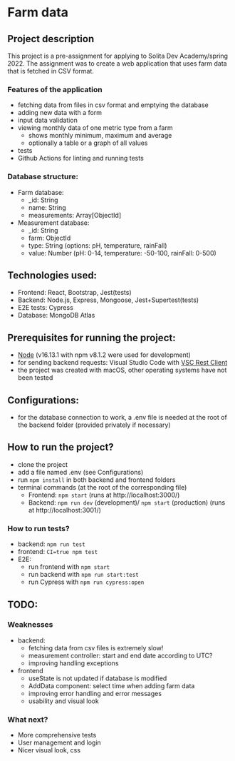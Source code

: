 # Farm data

## Project description

This project is a pre-assignment for applying to Solita Dev Academy/spring 2022. The assignment was to create a web application that uses farm data that is fetched in CSV format.

### Features of the application
- fetching data from files in csv format and emptying the database
- adding new data with a form
- input data validation
- viewing monthly data of one metric type from a farm
  - shows monthly minimum, maximum and average
  - optionally a table or a graph of all values
- tests
- Github Actions for linting and running tests

### Database structure:
- Farm database:
  - _id: String
  - name: String
  - measurements: Array[ObjectId]
- Measurement database:
  - _id: String
  - farm: ObjectId
  - type: String (options: pH, temperature, rainFall)
  - value: Number (pH: 0-14, temperature: -50-100, rainFall: 0-500)

## Technologies used:
- Frontend: React, Bootstrap, Jest(tests)
- Backend: Node.js, Express, Mongoose, Jest+Supertest(tests)
- E2E tests: Cypress
- Database: MongoDB Atlas

## Prerequisites for running the project:
- [Node](https://nodejs.org/en/download/) (v16.13.1 with npm v8.1.2 were used for development)
- for sending backend requests: Visual Studio Code with [VSC Rest Client](https://marketplace.visualstudio.com/items?itemName=humao.rest-client)
- the project was created with macOS, other operating systems have not been tested


## Configurations:
- for the database connection to work, a .env file is needed at the root of the backend folder (provided privately if necessary)

## How to run the project?
- clone the project
- add a file named .env (see Configurations)
- run `npm install` in both backend and frontend folders
- terminal commands (at the root of the corresponding file)
    - Frontend: `npm start` (runs at http://localhost:3000/)
    - Backend: `npm run dev` (development)/ `npm start` (production) (runs at http://localhost:3001/)

### How to run tests?
- backend: `npm run test`
- frontend: `CI=true npm test`
- E2E:
    - run frontend with `npm start`
    - run backend with `npm run start:test`
    - run Cypress with `npm run cypress:open`

## TODO:
### Weaknesses
- backend: 
    - fetching data from csv files is extremely slow!
    - measurement controller: start and end date according to UTC?
    - improving handling exceptions
- frontend
    - useState is not updated if database is modified
    - AddData component: select time when adding farm data 
    - improving error handling and error messages
    - usability and visual look

### What next?
- More comprehensive tests
- User management and login
- Nicer visual look, css
